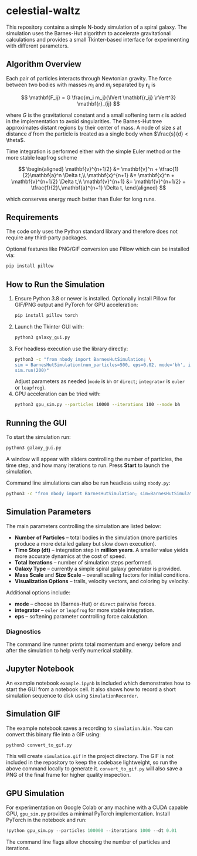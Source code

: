 # celestial-waltz

This repository contains a simple N-body simulation of a spiral galaxy. The
simulation uses the Barnes-Hut algorithm to accelerate gravitational
calculations and provides a small Tkinter-based interface for experimenting
with different parameters.

## Algorithm Overview

Each pair of particles interacts through Newtonian gravity. The force between
two bodies with masses $m_i$ and $m_j$ separated by $\mathbf{r}_{ij}$ is

$$
\mathbf{F_ij} = G   \frac{m_i m_j}{\lVert \mathbf{r_ij} \rVert^3}  \mathbf{r}_{ij}
$$


where $G$ is the gravitational constant and a small softening term $\epsilon$
is added in the implementation to avoid singularities. The Barnes-Hut tree
approximates distant regions by their center of mass. A node of size $s$ at
distance $d$ from the particle is treated as a single body when
$\frac{s}{d} < \theta$.

Time integration is performed either with the simple Euler method or the more
stable leapfrog scheme

$$
\begin{aligned}
\mathbf{v}^{n+1/2} &= \mathbf{v}^n + \tfrac{1}{2}\mathbf{a}^n \Delta t,\\
\mathbf{x}^{n+1} &= \mathbf{x}^n + \mathbf{v}^{n+1/2} \Delta t,\\
\mathbf{v}^{n+1} &= \mathbf{v}^{n+1/2} + \tfrac{1}{2}\,\mathbf{a}^{n+1} \Delta t,
\end{aligned}
$$

which conserves energy much better than Euler for long runs.

## Requirements

The code only uses the Python standard library and therefore does not require
any third-party packages.

Optional features like PNG/GIF conversion use Pillow which can be installed via:

```bash
pip install pillow
```

## How to Run the Simulation

1. Ensure Python 3.8 or newer is installed. Optionally install Pillow for GIF/PNG output and PyTorch for GPU acceleration:
   ```bash
   pip install pillow torch
   ```
2. Launch the Tkinter GUI with:
   ```bash
   python3 galaxy_gui.py
   ```
3. For headless execution use the library directly:
   ```bash
   python3 -c "from nbody import BarnesHutSimulation; \
   sim = BarnesHutSimulation(num_particles=500, eps=0.02, mode='bh', integrator='leapfrog'); \
   sim.run(200)"
   ```
   Adjust parameters as needed (`mode` is `bh` or `direct`; `integrator` is `euler` or `leapfrog`).
4. GPU acceleration can be tried with:
   ```bash
   python3 gpu_sim.py --particles 10000 --iterations 100 --mode bh
   ```

## Running the GUI

To start the simulation run:

```bash
python3 galaxy_gui.py
```

A window will appear with sliders controlling the number of particles, the time
step, and how many iterations to run. Press **Start** to launch the simulation.

Command line simulations can also be run headless using `nbody.py`:

```bash
python3 -c "from nbody import BarnesHutSimulation; sim=BarnesHutSimulation(); sim.run(100)"
```

## Simulation Parameters

The main parameters controlling the simulation are listed below:

- **Number of Particles** – total bodies in the simulation (more particles
  produce a more detailed galaxy but slow down execution).
- **Time Step (dt)** – integration step in **million years**. A smaller value
  yields more accurate dynamics at the cost of speed.
- **Total Iterations** – number of simulation steps performed.
- **Galaxy Type** – currently a simple spiral galaxy generator is provided.
- **Mass Scale** and **Size Scale** – overall scaling factors for initial
  conditions.
- **Visualization Options** – trails, velocity vectors, and coloring by
  velocity.

Additional options include:

- **mode** – choose `bh` (Barnes-Hut) or `direct` pairwise forces.
- **integrator** – `euler` or `leapfrog` for more stable integration.
- **eps** – softening parameter controlling force calculation.

### Diagnostics

The command line runner prints total momentum and energy before and after the
simulation to help verify numerical stability.

## Jupyter Notebook

An example notebook `example.ipynb` is included which demonstrates how to start
the GUI from a notebook cell. It also shows how to record a short simulation
sequence to disk using `SimulationRecorder`.

## Simulation GIF

The example notebook saves a recording to `simulation.bin`. You can convert this
binary file into a GIF using:

```bash
python3 convert_to_gif.py
```

This will create `simulation.gif` in the project directory. The GIF is not
included in the repository to keep the codebase lightweight, so run the above
command locally to generate it.
`convert_to_gif.py` will also save a PNG of the final frame for higher quality
inspection.


## GPU Simulation

For experimentation on Google Colab or any machine with a CUDA capable GPU,
`gpu_sim.py` provides a minimal PyTorch implementation. Install PyTorch in the
notebook and run:

```python
!python gpu_sim.py --particles 100000 --iterations 1000 --dt 0.01
```

The command line flags allow choosing the number of particles and iterations.
